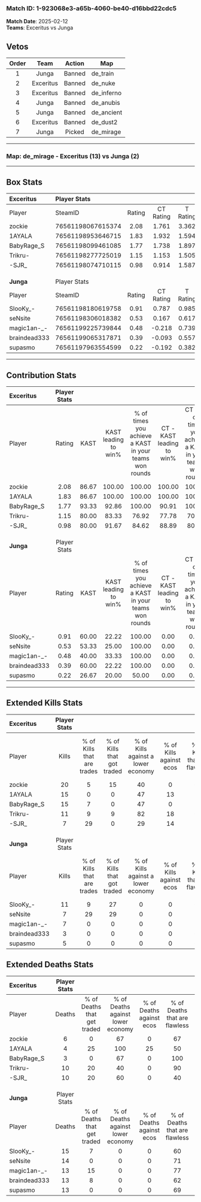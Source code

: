 ### Match ID: 1-923068e3-a65b-4060-be40-d16bbd22cdc5  
**Match Date**: 2025-02-12  
**Teams**: Exceritus vs Junga  

## Vetos  

| Order | Team | Action | Map |
| :---: | :--: | :----: | --- |
| 1 | Junga | Banned | de_train |
| 2 | Exceritus | Banned | de_nuke |
| 3 | Exceritus | Banned | de_inferno |
| 4 | Junga | Banned | de_anubis |
| 5 | Junga | Banned | de_ancient |
| 6 | Exceritus | Banned | de_dust2 |
| 7 | Junga | Picked | de_mirage |

---  

### **Map**: de_mirage - Exceritus (13) vs Junga (2)  
---  

## Box Stats  

| **Exceritus** | Player Stats      |        |           |          |       |       |       |         |        |      |     |
| :- | :- | :-: | :-: | :-: | :-: | :-: | :-: | :-: | :-: | :-: | :-: |
| Player        | SteamID           | Rating | CT Rating | T Rating | KAST  |  ADR  | Kills | Assists | Deaths | K/D  | HS% |
| zockie        | 76561198067615374 |  2.08  |   1.761   |  3.362   | 86.67 | 129.0 |  20   |    5    |   6    | 3.33 | 60  |
| 1AYALA        | 76561198953646715 |  1.83  |   1.932   |  1.594   | 86.67 | 114.3 |  15   |    7    |   4    | 3.75 | 73  |
| BabyRage_S    | 76561198099461085 |  1.77  |   1.738   |  1.897   | 93.33 | 82.1  |  15   |    1    |   3    | 5.00 | 46  |
| Trikru-       | 76561198277725019 |  1.15  |   1.153   |  1.505   | 80.00 | 67.1  |  11   |    1    |   10   | 1.10 | 18  |
| -SJR_         | 76561198074710115 |  0.98  |   0.914   |  1.587   | 80.00 | 70.0  |   7   |    9    |   10   | 0.70 | 85  |
|               |                   |        |           |          |       |       |       |         |        |      |     |
|               |                   |        |           |          |       |       |       |         |        |      |     |
|               |                   |        |           |          |       |       |       |         |        |      |     |
| **Junga**     | Player Stats      |        |           |          |       |       |       |         |        |      |     |
| Player        | SteamID           | Rating | CT Rating | T Rating | KAST  |  ADR  | Kills | Assists | Deaths | K/D  | HS% |
| SlooKy_-      | 76561198180619758 |  0.91  |   0.787   |  0.985   | 60.00 | 88.5  |  11   |    4    |   15   | 0.73 | 81  |
| seNsite       | 76561198306018382 |  0.53  |   0.167   |  0.617   | 53.33 | 49.1  |   7   |    2    |   14   | 0.50 | 71  |
| magic1an-_-   | 76561199225739844 |  0.48  |  -0.218   |  0.739   | 40.00 | 56.8  |   7   |    0    |   13   | 0.54 | 28  |
| braindead333  | 76561199065317871 |  0.39  |  -0.093   |  0.557   | 60.00 | 45.4  |   3   |    5    |   13   | 0.23 | 33  |
| supasmo       | 76561197963554599 |  0.22  |  -0.192   |  0.382   | 26.67 | 40.5  |   5   |    1    |   13   | 0.38 | 20  |
---  

## Contribution Stats  

| **Exceritus** | Player Stats |       |                      |                                                        |                           |                                                             |                          |                                                            |
| :- | :-: | :-: | :-: | :-: | :-: | :-: | :-: | :-: |
| Player        |    Rating    | KAST  | KAST leading to win% | % of times you achieve a KAST in your teams won rounds | CT - KAST leading to win% | CT - % of times you achieve a KAST in your teams won rounds | T - KAST leading to win% | T - % of times you achieve a KAST in your teams won rounds |
| zockie        |     2.08     | 86.67 |        100.00        |                         100.00                         |          100.00           |                           100.00                            |          100.00          |                           100.00                           |
| 1AYALA        |     1.83     | 86.67 |        100.00        |                         100.00                         |          100.00           |                           100.00                            |          100.00          |                           100.00                           |
| BabyRage_S    |     1.77     | 93.33 |        92.86         |                         100.00                         |           90.91           |                           100.00                            |          100.00          |                           100.00                           |
| Trikru-       |     1.15     | 80.00 |        83.33         |                         76.92                          |           77.78           |                            70.00                            |          100.00          |                           100.00                           |
| -SJR_         |     0.98     | 80.00 |        91.67         |                         84.62                          |           88.89           |                            80.00                            |          100.00          |                           100.00                           |
|               |              |       |                      |                                                        |                           |                                                             |                          |                                                            |
|               |              |       |                      |                                                        |                           |                                                             |                          |                                                            |
|               |              |       |                      |                                                        |                           |                                                             |                          |                                                            |
| **Junga**     | Player Stats |       |                      |                                                        |                           |                                                             |                          |                                                            |
| Player        |    Rating    | KAST  | KAST leading to win% | % of times you achieve a KAST in your teams won rounds | CT - KAST leading to win% | CT - % of times you achieve a KAST in your teams won rounds | T - KAST leading to win% | T - % of times you achieve a KAST in your teams won rounds |
| SlooKy_-      |     0.91     | 60.00 |        22.22         |                         100.00                         |           0.00            |                            0.00                             |          28.57           |                           100.00                           |
| seNsite       |     0.53     | 53.33 |        25.00         |                         100.00                         |           0.00            |                            0.00                             |          28.57           |                           100.00                           |
| magic1an-_-   |     0.48     | 40.00 |        33.33         |                         100.00                         |           0.00            |                            0.00                             |          33.33           |                           100.00                           |
| braindead333  |     0.39     | 60.00 |        22.22         |                         100.00                         |           0.00            |                            0.00                             |          25.00           |                           100.00                           |
| supasmo       |     0.22     | 26.67 |        20.00         |                         50.00                          |           0.00            |                            0.00                             |          25.00           |                           50.00                            |
---  

## Extended Kills Stats  

| **Exceritus** | Player Stats |                            |                            |                                    |                         |                              |                                 |                                       |                    |           |
| :- | :-: | :-: | :-: | :-: | :-: | :-: | :-: | :-: | :-: | :-: |
| Player        |    Kills     | % of Kills that are trades | % of Kills that got traded | % of Kills against a lower economy | % of Kills against ecos | % of Kills that are flawless | % of Kills that are close duels | % of Kills that are assisted by flash | Pistol Round Kills | AWP Kills |
| zockie        |      20      |             5              |             15             |                 40                 |            0            |              65              |               10                |                  25                   |         4          |     1     |
| 1AYALA        |      15      |             0              |             0              |                 47                 |           13            |              73              |                0                |                   7                   |         1          |     0     |
| BabyRage_S    |      15      |             7              |             0              |                 47                 |            0            |              73              |                0                |                   0                   |         2          |     0     |
| Trikru-       |      11      |             9              |             9              |                 82                 |           18            |              64              |                0                |                   0                   |         0          |     7     |
| -SJR_         |      7       |             29             |             0              |                 29                 |           14            |              57              |                0                |                   0                   |         3          |     0     |
|               |              |                            |                            |                                    |                         |                              |                                 |                                       |                    |           |
|               |              |                            |                            |                                    |                         |                              |                                 |                                       |                    |           |
|               |              |                            |                            |                                    |                         |                              |                                 |                                       |                    |           |
| **Junga**     | Player Stats |                            |                            |                                    |                         |                              |                                 |                                       |                    |           |
| Player        |    Kills     | % of Kills that are trades | % of Kills that got traded | % of Kills against a lower economy | % of Kills against ecos | % of Kills that are flawless | % of Kills that are close duels | % of Kills that are assisted by flash | Pistol Round Kills | AWP Kills |
| SlooKy_-      |      11      |             9              |             27             |                 0                  |            0            |              64              |               18                |                   0                   |         0          |     0     |
| seNsite       |      7       |             29             |             29             |                 0                  |            0            |              71              |                0                |                   0                   |         2          |     1     |
| magic1an-_-   |      7       |             0              |             0              |                 0                  |            0            |              71              |                0                |                   0                   |         0          |     0     |
| braindead333  |      3       |             0              |             0              |                 0                  |            0            |              67              |                0                |                   0                   |         0          |     0     |
| supasmo       |      5       |             0              |             0              |                 0                  |            0            |              60              |               20                |                   0                   |         0          |     3     |
## Extended Deaths Stats  

| **Exceritus** | Player Stats |                             |                                   |                          |                               |                            |                           |               |
| :- | :-: | :-: | :-: | :-: | :-: | :-: | :-: | :-: |
| Player        |    Deaths    | % of Deaths that get traded | % of Deaths against lower economy | % of Deaths against ecos | % of Deaths that are flawless | % of Deaths that are close | % of Deaths while blinded | Deaths to AWP |
| zockie        |      6       |              0              |                67                 |            0             |              67               |             0              |             0             |       0       |
| 1AYALA        |      4       |             25              |                100                |            25            |              50               |             0              |             0             |       0       |
| BabyRage_S    |      3       |              0              |                67                 |            0             |              100              |             0              |             0             |       0       |
| Trikru-       |      10      |             20              |                40                 |            0             |              90               |             0              |             0             |       2       |
| -SJR_         |      10      |             20              |                60                 |            0             |              40               |             30             |             0             |       2       |
|               |              |                             |                                   |                          |                               |                            |                           |               |
|               |              |                             |                                   |                          |                               |                            |                           |               |
|               |              |                             |                                   |                          |                               |                            |                           |               |
| **Junga**     | Player Stats |                             |                                   |                          |                               |                            |                           |               |
| Player        |    Deaths    | % of Deaths that get traded | % of Deaths against lower economy | % of Deaths against ecos | % of Deaths that are flawless | % of Deaths that are close | % of Deaths while blinded | Deaths to AWP |
| SlooKy_-      |      15      |              7              |                 0                 |            0             |              60               |             7              |             7             |       0       |
| seNsite       |      14      |              0              |                 0                 |            0             |              71               |             0              |             7             |       3       |
| magic1an-_-   |      13      |             15              |                 0                 |            0             |              77               |             8              |            15             |       2       |
| braindead333  |      13      |              8              |                 0                 |            0             |              62               |             0              |            15             |       1       |
| supasmo       |      13      |              0              |                 0                 |            0             |              69               |             0              |             0             |       2       |
